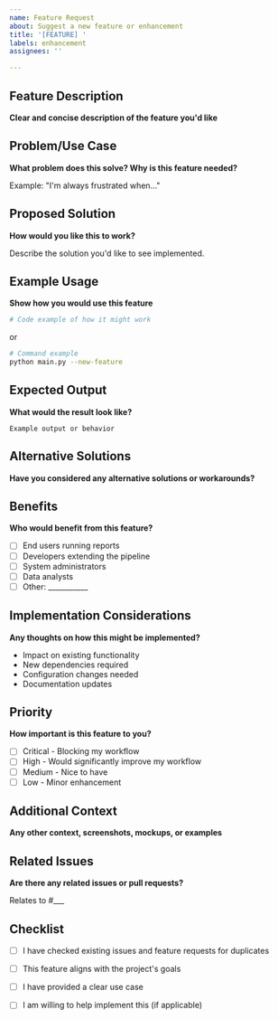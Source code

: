 ```yaml
---
name: Feature Request
about: Suggest a new feature or enhancement
title: '[FEATURE] '
labels: enhancement
assignees: ''

---
```


## Feature Description

**Clear and concise description of the feature you'd like**

## Problem/Use Case

**What problem does this solve? Why is this feature needed?**

Example: "I'm always frustrated when..."

## Proposed Solution

**How would you like this to work?**

Describe the solution you'd like to see implemented.

## Example Usage

**Show how you would use this feature**

```python
# Code example of how it might work
```

or

```bash
# Command example
python main.py --new-feature
```

## Expected Output

**What would the result look like?**

```
Example output or behavior
```

## Alternative Solutions

**Have you considered any alternative solutions or workarounds?**

## Benefits

**Who would benefit from this feature?**

- [ ] End users running reports
- [ ] Developers extending the pipeline
- [ ] System administrators
- [ ] Data analysts
- [ ] Other: ___________

## Implementation Considerations

**Any thoughts on how this might be implemented?**

- Impact on existing functionality
- New dependencies required
- Configuration changes needed
- Documentation updates

## Priority

**How important is this feature to you?**

- [ ] Critical - Blocking my workflow
- [ ] High - Would significantly improve my workflow
- [ ] Medium - Nice to have
- [ ] Low - Minor enhancement

## Additional Context

**Any other context, screenshots, mockups, or examples**

## Related Issues

**Are there any related issues or pull requests?**

Relates to #___

## Checklist

- [ ] I have checked existing issues and feature requests for duplicates
- [ ] This feature aligns with the project's goals
- [ ] I have provided a clear use case
- [ ] I am willing to help implement this (if applicable)


